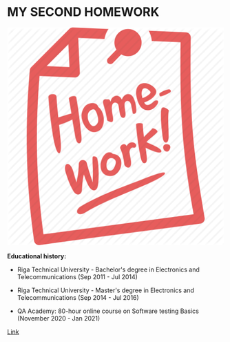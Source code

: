 # MY SECOND HOMEWORK

![This is an image](/img/Homework.png)

**Educational history:**
* Riga Technical University - Bachelor's degree in Electronics and Telecommunications (Sep 2011 - Jul 2014)

* Riga Technical University - Master's degree in Electronics and Telecommunications (Sep 2014 - Jul 2016)

* QA Academy: 80-hour online course on Software testing Basics (November 2020 - Jan 2021)

[Link](https://github.com/VUMC-ATP3/Agnese-Antonova/)

